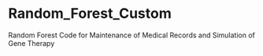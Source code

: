 # Random_Forest_Custom
Random Forest Code for Maintenance of Medical Records and Simulation of Gene Therapy
